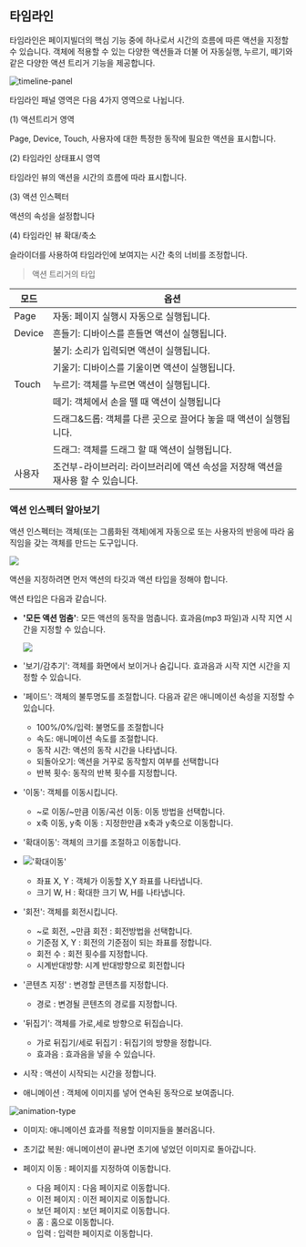 ## 타임라인

타임라인은 페이지빌더의 핵심 기능 중에 하나로서 시간의 흐름에 따른 액션을 지정할 수 있습니다. 객체에 적용할 수 있는 다양한 액션들과 더불
어 자동실행, 누르기, 떼기와 같은 다양한 액션 트리거 기능을 제공합니다.

![timeline-panel](./figure/timeline-panel.png)

 타임라인 패널 영역은 다음 4가지 영역으로 나뉩니다.

(1) 액션트리거 영역

Page, Device, Touch, 사용자에 대한 특정한 동작에 필요한 액션을 표시합니다.

(2) 타임라인 상태표시 영역

타임라인 뷰의 액션을 시간의 흐름에 따라 표시합니다. 

(3) 액션 인스펙터

액션의 속성을 설정합니다

(4) 타임라인 뷰 확대/축소

슬라이더를 사용하여 타임라인에 보여지는 시간 축의 너비를 조정합니다.

> 액션 트리거의 타입

|모드|옵션|
|----------|-----------------|
|Page|자동: 페이지 실행시 자동으로 실행됩니다.|
|Device|흔들기: 디바이스를 흔들면 액션이 실행됩니다. 
||불기: 소리가 입력되면 액션이 실행됩니다. 
||기울기: 디바이스를 기울이면 액션이 실행됩니다.|
|Touch|누르기: 객체를 누르면 액션이 실행됩니다.
||떼기: 객체에서 손을 뗄 때 액션이 실행됩니다
||드래그&드롭: 객체를 다른 곳으로 끌어다 놓을 때 액션이 실행됩니다.
||드래그: 객체를 드래그 할 때 액션이 실행됩니다.|
|사용자|조건부-라이브러리: 라이브러리에 액션 속성을 저장해 액션을 재사용 할 수 있습니다.|


### 액션 인스펙터 알아보기

액션 인스펙터는 객체(또는 그룹화된 객체)에게 자동으로 또는 사용자의 반응에 따라 움직임을 갖는 객체를 만드는  도구입니다.

![](./figure/timeline-panel-action-inspector.png)

액션을 지정하려면 먼저 액션의 타깃과 액션 타입을 정해야 합니다. 

액션 타입은 다음과 같습니다.
  
- **'모든 액션 멈춤'**: 모든 액션의 동작을 멈춥니다. 효과음(mp3 파일)과 시작 지연 시간을 지정할 수 있습니다.
  
  ![](./figure/timeline-allactionstop-type.png)

- '보기/감추기': 객체를 화면에서 보이거나 숨깁니다. 효과음과 시작 지연 시간을 지정할 수 있습니다.
 
- '페이드': 객체의 불투명도를 조절합니다. 다음과 같은 애니메이션 속성을 지정할 수 있습니다.
  - 100%/0%/입력: 불명도를 조절합니다 
  - 속도: 애니메이션 속도를 조절합니다.
  - 동작 시간: 액션의 동작 시간을 나타냅니다.
  - 되돌아오기: 액션을 거꾸로 동작할지 여부를 선택합니다
  - 반복 횟수: 동작의 반복 횟수를 지정합니다.
- '이동': 객체를 이동시킵니다.
  - ~로 이동/~만큼 이동/곡선 이동: 이동 방법을 선택합니다.
  - x축 이동, y축 이동 : 지정한만큼 x축과 y축으로 이동합니다.

- '확대이동': 객체의 크기를 조절하고 이동합니다.
- 
  !['확대이동'](./figure/timeline-zoommove-type.png)

  - 좌표 X, Y : 객체가 이동할 X,Y 좌표를 나타냅니다.
  - 크기 W, H : 확대한 크기 W, H를 나타냅니다.

- '회전': 객체를 회전시킵니다.
  - ~로 회전, ~만큼 회전 : 회전방법을 선택합니다.
  - 기준점 X, Y : 회전의 기준점이 되는 좌표를 정합니다.
  - 회전 수 : 회전 횟수를 지정합니다.
  - 시계반대방향: 시계 반대방향으로 회전합니다

- '콘텐츠 지정' : 변경할 콘텐츠를 지정합니다.
  - 경로 : 변경될 콘텐츠의 경로를 지정합니다.

- '뒤집기': 객체를 가로,세로 방향으로 뒤집습니다.
  - 가로 뒤집기/세로 뒤집기 : 뒤집기의 방향을 정합니다.
  - 효과음 : 효과음을 넣을 수 있습니다.
-  시작 : 액션이 시작되는 시간을 정합니다.

- 애니메이션 : 객체에 이미지를 넣어 연속된 동작으로 보여줍니다.

![animation-type](./figure/timeline-animation-type.png)

  - 이미지: 애니메이션 효과를 적용할 이미지들을 불러옵니다.
  - 초기값 복원: 애니메이션이 끝나면 초기에 넣었던 이미지로 돌아갑니다.

- 페이지 이동 : 페이지를 지정하여 이동합니다.
  
  - 다음 페이지 : 다음 페이지로 이동합니다.
  - 이전 페이지 : 이전 페이지로 이동합니다.
  - 보던 페이지 : 보던 페이지로 이동합니다.
  - 홈 : 홈으로 이동합니다.
  - 입력 : 입력한 페이지로 이동합니다.
 